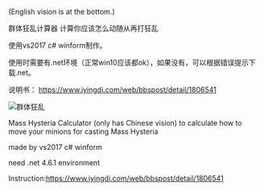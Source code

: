 (English vision is at the bottom.)

群体狂乱计算器 计算你应该怎么动随从再打狂乱

使用vs2017 c# winform制作。

使用时需要有.net环境（正常win10应该都ok），如果没有，可以根据错误提示下载.net。

说明书：
https://www.iyingdi.com/web/bbspost/detail/1806541

![群体狂乱](http://wspic.iyingdi.cn/card/hearthstone/series/RST/card/169v1543436283.png)

Mass Hysteria Calculator (only has Chinese vision) to calculate how to move your minions for casting Mass Hysteria

made by vs2017 c# winform

need .net 4.6.1 environment 

Instruction:https://www.iyingdi.com/web/bbspost/detail/1806541
